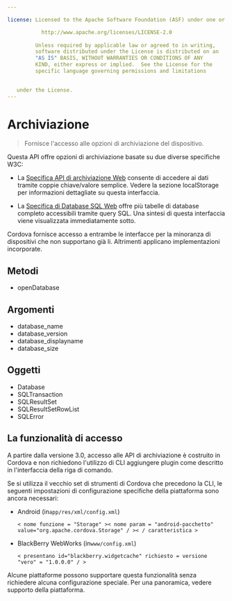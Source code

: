 ```yaml
---

license: Licensed to the Apache Software Foundation (ASF) under one or more contributor license agreements. See the NOTICE file distributed with this work for additional information regarding copyright ownership. The ASF licenses this file to you under the Apache License, Version 2.0 (the "License"); you may not use this file except in compliance with the License. You may obtain a copy of the License at

           http://www.apache.org/licenses/LICENSE-2.0
    
         Unless required by applicable law or agreed to in writing,
         software distributed under the License is distributed on an
         "AS IS" BASIS, WITHOUT WARRANTIES OR CONDITIONS OF ANY
         KIND, either express or implied.  See the License for the
         specific language governing permissions and limitations
    

   under the License.
---
```


# Archiviazione

> Fornisce l'accesso alle opzioni di archiviazione del dispositivo.

Questa API offre opzioni di archiviazione basate su due diverse specifiche W3C:

*   La [Specifica API di archiviazione Web][1] consente di accedere ai dati tramite coppie chiave/valore semplice. Vedere la sezione localStorage per informazioni dettagliate su questa interfaccia.

*   La [Specifica di Database SQL Web][2] offre più tabelle di database completo accessibili tramite query SQL. Una sintesi di questa interfaccia viene visualizzata immediatamente sotto.

 [1]: http://dev.w3.org/html5/webstorage/
 [2]: http://dev.w3.org/html5/webdatabase/

Cordova fornisce accesso a entrambe le interfacce per la minoranza di dispositivi che non supportano già li. Altrimenti applicano implementazioni incorporate.

## Metodi

*   openDatabase

## Argomenti

*   database_name
*   database_version
*   database_displayname
*   database_size

## Oggetti

*   Database
*   SQLTransaction
*   SQLResultSet
*   SQLResultSetRowList
*   SQLError

## La funzionalità di accesso

A partire dalla versione 3.0, accesso alle API di archiviazione è costruito in Cordova e non richiedono l'utilizzo di CLI aggiungere plugin come descritto in l'interfaccia della riga di comando.

Se si utilizza il vecchio set di strumenti di Cordova che precedono la CLI, le seguenti impostazioni di configurazione specifiche della piattaforma sono ancora necessari:

*   Android (in`app/res/xml/config.xml`)
    
        < nome funzione = "Storage" >< nome param = "android-pacchetto" value="org.apache.cordova.Storage" / >< / caratteristica >
        

*   BlackBerry WebWorks (in`www/config.xml`)
    
        < presentano id="blackberry.widgetcache" richiesto = versione "vero" = "1.0.0.0" / >
        

Alcune piattaforme possono supportare questa funzionalità senza richiedere alcuna configurazione speciale. Per una panoramica, vedere supporto della piattaforma.